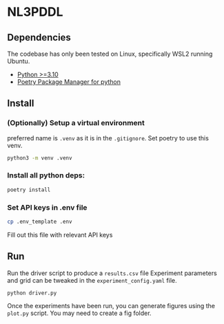 # NL3PDDL

## Dependencies

The codebase has only been tested on Linux, specifically WSL2 running Ubuntu. 
* [Python >=3.10](https://www.python.org/downloads/)
* [Poetry Package Manager for python](https://python-poetry.org/)

## Install 

### (Optionally) Setup a virtual environment 
preferred name is `.venv` as it is in the `.gitignore`. Set poetry to use this venv.
```bash
python3 -m venv .venv

```

### Install all python deps:
```bash
poetry install
```

### Set API keys in .env file
```bash
cp .env_template .env
```
Fill out this file with relevant API keys

## Run

Run the driver script to produce a `results.csv` file
Experiment parameters and grid can be tweaked in the
`experiment_config.yaml` file.
```
python driver.py
```

Once the experiments have been run, you can generate figures using the
`plot.py` script. You may need to create a fig folder.

